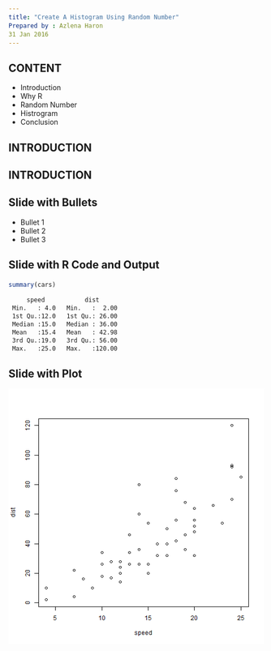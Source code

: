 ```yaml
---
title: "Create A Histogram Using Random Number"
Prepared by : Azlena Haron 
31 Jan 2016
---
```

## CONTENT
- Introduction
- Why R
- Random Number
- Histrogram
- Conclusion

## INTRODUCTION






## INTRODUCTION

## Slide with Bullets

- Bullet 1
- Bullet 2
- Bullet 3

## Slide with R Code and Output


```r
summary(cars)
```

```
     speed           dist       
 Min.   : 4.0   Min.   :  2.00  
 1st Qu.:12.0   1st Qu.: 26.00  
 Median :15.0   Median : 36.00  
 Mean   :15.4   Mean   : 42.98  
 3rd Qu.:19.0   3rd Qu.: 56.00  
 Max.   :25.0   Max.   :120.00  
```

## Slide with Plot

![plot of chunk unnamed-chunk-2](Test-figure/unnamed-chunk-2-1.png) 

